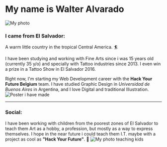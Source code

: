 # My name is **Walter Alvarado**
![My photo](https://i.ibb.co/mybcrSh/Bio1.jpg)
### I came from El Salvador:

A warm little country in the tropical Central America. :surfer:

I have been studying and working with Fine Arts since i was 15 years old (currently 35 y/o) and specially with Tattoo industries since 2013. I even win a prize in a Tattoo Show in El Salvador 2016.

Right now, I'm starting my Web Development career with the __Hack Your Future Belgium__ team. I have studied Graphic Design in _Universidad de Buenos Aires_ in Argentina, and I love Digital and traditional Illustration.
![Poster i have made](https://i.ibb.co/FJRfyZ1/facebook-1617380037825-6783783562173213966.jpg)
_____

### Social:
I have been working with children from the poorest zones of El Salvador to teach them Art as a hobby, a profession, but mostly as a way to express themselves. I hope in the near future i could teach them I.T. maybe with a project as cool as __"Hack Your Future"__. :art:
![My photo teaching kids](https://i.ibb.co/VJfVhNS/facebook-1617378569562-6783777403831743754.jpg)